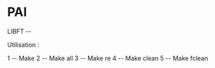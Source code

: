 PAI
===

LIBFT -- 

Utilisation : 

1 -- Make
2 -- Make all
3 -- Make re
4 -- Make clean
5 -- Make fclean


